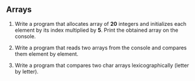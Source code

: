 ## Arrays

1. Write a program that allocates array of **20** integers and initializes each element by its index multiplied by **5**. Print the obtained array on the console.

2. Write a program that reads two arrays from the console and compares them element by element.

3. Write a program that compares two char arrays lexicographically (letter by letter).



